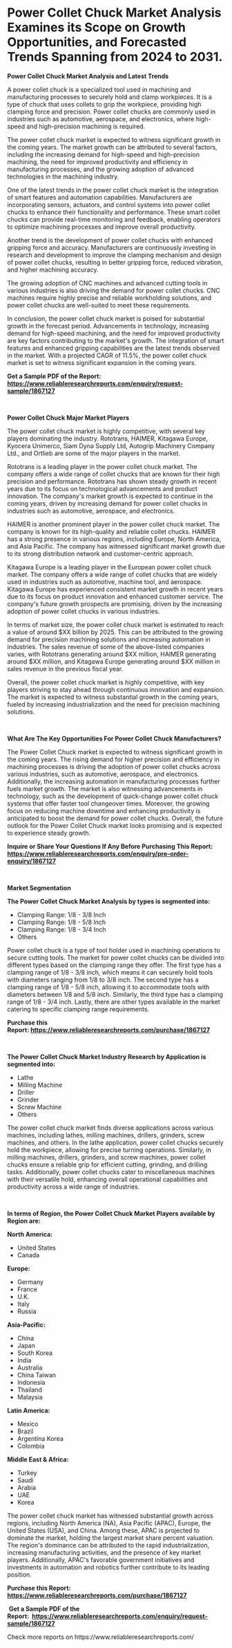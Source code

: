 <p><h1>Power Collet Chuck Market Analysis Examines its Scope on Growth Opportunities, and Forecasted Trends Spanning from 2024 to 2031.</h1></p><p><strong>Power Collet Chuck Market Analysis and Latest Trends</strong></p>
<p><p>A power collet chuck is a specialized tool used in machining and manufacturing processes to securely hold and clamp workpieces. It is a type of chuck that uses collets to grip the workpiece, providing high clamping force and precision. Power collet chucks are commonly used in industries such as automotive, aerospace, and electronics, where high-speed and high-precision machining is required.</p><p>The power collet chuck market is expected to witness significant growth in the coming years. The market growth can be attributed to several factors, including the increasing demand for high-speed and high-precision machining, the need for improved productivity and efficiency in manufacturing processes, and the growing adoption of advanced technologies in the machining industry.</p><p>One of the latest trends in the power collet chuck market is the integration of smart features and automation capabilities. Manufacturers are incorporating sensors, actuators, and control systems into power collet chucks to enhance their functionality and performance. These smart collet chucks can provide real-time monitoring and feedback, enabling operators to optimize machining processes and improve overall productivity.</p><p>Another trend is the development of power collet chucks with enhanced gripping force and accuracy. Manufacturers are continuously investing in research and development to improve the clamping mechanism and design of power collet chucks, resulting in better gripping force, reduced vibration, and higher machining accuracy.</p><p>The growing adoption of CNC machines and advanced cutting tools in various industries is also driving the demand for power collet chucks. CNC machines require highly precise and reliable workholding solutions, and power collet chucks are well-suited to meet these requirements.</p><p>In conclusion, the power collet chuck market is poised for substantial growth in the forecast period. Advancements in technology, increasing demand for high-speed machining, and the need for improved productivity are key factors contributing to the market's growth. The integration of smart features and enhanced gripping capabilities are the latest trends observed in the market. With a projected CAGR of 11.5%, the power collet chuck market is set to witness significant expansion in the coming years.</p></p>
<p><strong>Get a Sample PDF of the Report:&nbsp; <a href="https://www.reliableresearchreports.com/enquiry/request-sample/1867127">https://www.reliableresearchreports.com/enquiry/request-sample/1867127</a></strong></p>
<p>&nbsp;</p>
<p><strong>Power Collet Chuck Major Market Players</strong></p>
<p><p>The power collet chuck market is highly competitive, with several key players dominating the industry. Rototrans, HAIMER, Kitagawa Europe, Kyocera Unimerco, Siam Dyna Supply Ltd, Autogrip Machinery Company Ltd., and Ortlieb are some of the major players in the market.</p><p>Rototrans is a leading player in the power collet chuck market. The company offers a wide range of collet chucks that are known for their high precision and performance. Rototrans has shown steady growth in recent years due to its focus on technological advancements and product innovation. The company's market growth is expected to continue in the coming years, driven by increasing demand for power collet chucks in industries such as automotive, aerospace, and electronics.</p><p>HAIMER is another prominent player in the power collet chuck market. The company is known for its high-quality and reliable collet chucks. HAIMER has a strong presence in various regions, including Europe, North America, and Asia Pacific. The company has witnessed significant market growth due to its strong distribution network and customer-centric approach.</p><p>Kitagawa Europe is a leading player in the European power collet chuck market. The company offers a wide range of collet chucks that are widely used in industries such as automotive, machine tool, and aerospace. Kitagawa Europe has experienced consistent market growth in recent years due to its focus on product innovation and enhanced customer service. The company's future growth prospects are promising, driven by the increasing adoption of power collet chucks in various industries.</p><p>In terms of market size, the power collet chuck market is estimated to reach a value of around $XX billion by 2025. This can be attributed to the growing demand for precision machining solutions and increasing automation in industries. The sales revenue of some of the above-listed companies varies, with Rototrans generating around $XX million, HAIMER generating around $XX million, and Kitagawa Europe generating around $XX million in sales revenue in the previous fiscal year.</p><p>Overall, the power collet chuck market is highly competitive, with key players striving to stay ahead through continuous innovation and expansion. The market is expected to witness substantial growth in the coming years, fueled by increasing industrialization and the need for precision machining solutions.</p></p>
<p>&nbsp;</p>
<p><strong>What Are The Key Opportunities For Power Collet Chuck Manufacturers?</strong></p>
<p><p>The Power Collet Chuck market is expected to witness significant growth in the coming years. The rising demand for higher precision and efficiency in machining processes is driving the adoption of power collet chucks across various industries, such as automotive, aerospace, and electronics. Additionally, the increasing automation in manufacturing processes further fuels market growth. The market is also witnessing advancements in technology, such as the development of quick-change power collet chuck systems that offer faster tool changeover times. Moreover, the growing focus on reducing machine downtime and enhancing productivity is anticipated to boost the demand for power collet chucks. Overall, the future outlook for the Power Collet Chuck market looks promising and is expected to experience steady growth.</p></p>
<p><strong>Inquire or Share Your Questions If Any Before Purchasing This Report: <a href="https://www.reliableresearchreports.com/enquiry/pre-order-enquiry/1867127">https://www.reliableresearchreports.com/enquiry/pre-order-enquiry/1867127</a></strong></p>
<p>&nbsp;</p>
<p><strong>Market Segmentation</strong></p>
<p><strong>The Power Collet Chuck Market Analysis by types is segmented into:</strong></p>
<p><ul><li>Clamping Range: 1/8 - 3/8 Inch</li><li>Clamping Range: 1/8 - 5/8 Inch</li><li>Clamping Range: 1/8 - 3/4 Inch</li><li>Others</li></ul></p>
<p><p>Power collet chuck is a type of tool holder used in machining operations to secure cutting tools. The market for power collet chucks can be divided into different types based on the clamping range they offer. The first type has a clamping range of 1/8 - 3/8 inch, which means it can securely hold tools with diameters ranging from 1/8 to 3/8 inch. The second type has a clamping range of 1/8 - 5/8 inch, allowing it to accommodate tools with diameters between 1/8 and 5/8 inch. Similarly, the third type has a clamping range of 1/8 - 3/4 inch. Lastly, there are other types available in the market catering to specific clamping range requirements.</p></p>
<p><strong>Purchase this Report:&nbsp;<a href="https://www.reliableresearchreports.com/purchase/1867127">https://www.reliableresearchreports.com/purchase/1867127</a></strong></p>
<p>&nbsp;</p>
<p><strong>The Power Collet Chuck Market Industry Research by Application is segmented into:</strong></p>
<p><ul><li>Lathe</li><li>Milling Machine</li><li>Driller</li><li>Grinder</li><li>Screw Machine</li><li>Others</li></ul></p>
<p><p>The power collet chuck market finds diverse applications across various machines, including lathes, milling machines, drillers, grinders, screw machines, and others. In the lathe application, power collet chucks securely hold the workpiece, allowing for precise turning operations. Similarly, in milling machines, drillers, grinders, and screw machines, power collet chucks ensure a reliable grip for efficient cutting, grinding, and drilling tasks. Additionally, power collet chucks cater to miscellaneous machines with their versatile hold, enhancing overall operational capabilities and productivity across a wide range of industries.</p></p>
<p>&nbsp;</p>
<p><strong>In terms of Region, the Power Collet Chuck Market Players available by Region are:</strong></p>
<p>
    <p> <strong> North America: </strong>
        <ul>
            <li>United States</li>
            <li>Canada</li>
        </ul>
        </p> 
    <p> <strong> Europe: </strong>
        <ul>
            <li>Germany</li>
            <li>France</li>
            <li>U.K.</li>
            <li>Italy</li>
            <li>Russia</li>
        </ul>
        </p> 
    <p> <strong> Asia-Pacific: </strong>
        <ul>
            <li>China</li>
            <li>Japan</li>
            <li>South Korea</li>
            <li>India</li>
            <li>Australia</li>
            <li>China Taiwan</li>
            <li>Indonesia</li>
            <li>Thailand</li>
            <li>Malaysia</li>
        </ul>
        </p> 
    <p> <strong> Latin America: </strong>
        <ul>
            <li>Mexico</li>
            <li>Brazil</li>
            <li>Argentina Korea</li>
            <li>Colombia</li>
        </ul>
        </p> 
    <p> <strong> Middle East & Africa: </strong>
        <ul>
            <li>Turkey</li>
            <li>Saudi</li>
            <li>Arabia</li>
            <li>UAE</li>
            <li>Korea</li>
        </ul>
    </p>
    </p>
<p><p>The power collet chuck market has witnessed substantial growth across regions, including North America (NA), Asia Pacific (APAC), Europe, the United States (USA), and China. Among these, APAC is projected to dominate the market, holding the largest market share percent valuation. The region's dominance can be attributed to the rapid industrialization, increasing manufacturing activities, and the presence of key market players. Additionally, APAC's favorable government initiatives and investments in automation and robotics further contribute to its leading position.</p></p>
<p><strong>Purchase this Report: <a href="https://www.reliableresearchreports.com/purchase/1867127">https://www.reliableresearchreports.com/purchase/1867127</a></strong></p>
<p>&nbsp;<strong>Get a Sample PDF of the Report:&nbsp;&nbsp;<a href="https://www.reliableresearchreports.com/enquiry/request-sample/1867127">https://www.reliableresearchreports.com/enquiry/request-sample/1867127</a></strong></p>
<p><strong></strong></p>
<p>Check more reports on https://www.reliableresearchreports.com/</p>